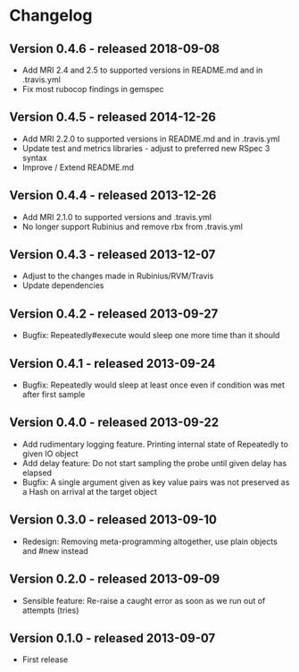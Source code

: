 Changelog
=========

Version 0.4.6 - released 2018-09-08
-------------

* Add MRI 2.4 and 2.5 to supported versions in README.md and in .travis.yml
* Fix most rubocop findings in gemspec

Version 0.4.5 - released 2014-12-26
-------------

* Add MRI 2.2.0 to supported versions in README.md and in .travis.yml
* Update test and metrics libraries - adjust to preferred new RSpec 3 syntax
* Improve / Extend README.md


Version 0.4.4 - released 2013-12-26
-------------

* Add MRI 2.1.0 to supported versions and .travis.yml
* No longer support Rubinius and remove rbx from .travis.yml


Version 0.4.3 - released 2013-12-07
-------------

* Adjust to the changes made in Rubinius/RVM/Travis
* Update dependencies


Version 0.4.2 - released 2013-09-27
-------------

* Bugfix: Repeatedly#execute would sleep one more time than it should


Version 0.4.1 - released 2013-09-24
-------------

* Bugfix: Repeatedly would sleep at least once even if condition was met after first sample


Version 0.4.0 - released 2013-09-22
-------------

* Add rudimentary logging feature. Printing internal state of Repeatedly to given IO object
* Add delay feature: Do not start sampling the probe until given delay has elapsed
* Bugfix: A single argument given as key value pairs was not preserved as a Hash on arrival at the target object


Version 0.3.0 - released 2013-09-10
-------------

* Redesign: Removing meta-programming altogether, use plain objects and #new instead


Version 0.2.0 - released 2013-09-09
-------------

* Sensible feature: Re-raise a caught error as soon as we run out of attempts (tries)


Version 0.1.0 - released 2013-09-07
-------------

* First release
